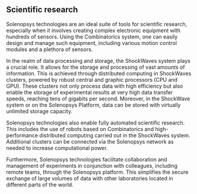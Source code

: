 ## Scientific research

Solenopsys technologies are an ideal suite of tools for scientific research, especially when it involves creating
complex electronic equipment with hundreds of sensors. Using the Combinatorics system, one can easily design and manage
such equipment, including various motion control modules and a plethora of sensors.

In the realm of data processing and storage, the ShockWaves system plays a crucial role. It allows for the storage and
processing of vast amounts of information. This is achieved through distributed computing in ShockWaves clusters, powered
by robust central and graphic processors (CPU and GPU). These clusters not only process data with high efficiency but
also enable the storage of experimental results at very high data transfer speeds, reaching tens of gigabits per second.
Moreover, in the ShockWave system or on the Solenopsys Platform, data can be stored with virtually unlimited storage
capacity.

Solenopsys technologies also enable fully automated scientific research. This includes the use of robots based on
Combinatorics and high-performance distributed computing carried out in the ShockWaves system. Additional clusters can
be connected via the Solenopsys network as needed to increase computational power.

Furthermore, Solenopsys technologies facilitate collaboration and management of experiments in conjunction with
colleagues, including remote teams, through the Solenopsys platform. This simplifies the secure exchange of large volumes
of data with other laboratories located in different parts of the world.
